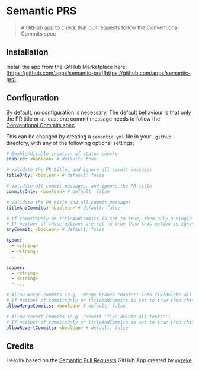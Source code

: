 # Semantic PRS

> A GitHub app to check that pull requests follow the Conventional Commits spec

## Installation

Install the app from the GitHub Marketplace here: [https://github.com/apps/semantic-prs](https://github.com/apps/semantic-prs)

## Configuration

By default, no configuration is necessary. The default behaviour is that only the PR title or at least one commit message needs to follow the [Conventional Commits spec](https://www.conventionalcommits.org/en/v1.0.0/)

This can be changed by creating a `semantic.yml` file in your `.github` directory, with any of the following optional settings:

```yaml
# Enable/disable creation of status checks
enabled: <boolean> # default: true
```

```yaml
# Validate the PR title, and ignore all commit messages
titleOnly: <boolean> # default: false
```

```yaml
# Validate all commit messages, and ignore the PR title
commitsOnly: <boolean> # default: false
```

```yaml
# Validate the PR title and all commit messages
titleAndCommits: <boolean> # default: false
```

```yaml
# If commitsOnly or titleAndCommits is set to true, then only a single commit needs to pass validation instead of every commit
# If neither of those options are set to true then this option is ignored
anyCommit: <boolean> # default: false
```

```yaml
types:
  - <string>
  - <string>
  - ...
```

```yaml
scopes:
  - <string>
  - <string>
  - ...
```

```yaml
# Allow merge commits (e.g. 'Merge branch "master" into fix/delete-all-tests')
# If neither of commitsOnly or titleAndCommits is set to true then this option is ignored
allowMergeCommits: <boolean> # default: false
```

```yaml
# Allow revert commits (e.g. 'Revert "fix: delete all tests"')
# If neither of commitsOnly or titleAndCommits is set to true then this option is ignored
allowRevertCommits: <boolean> # default: false
```

## Credits

Heavily based on the [Semantic Pull Requests](https://github.com/zeke/semantic-pull-requests) GitHub App created by [@zeke](https://github.com/zeke)
